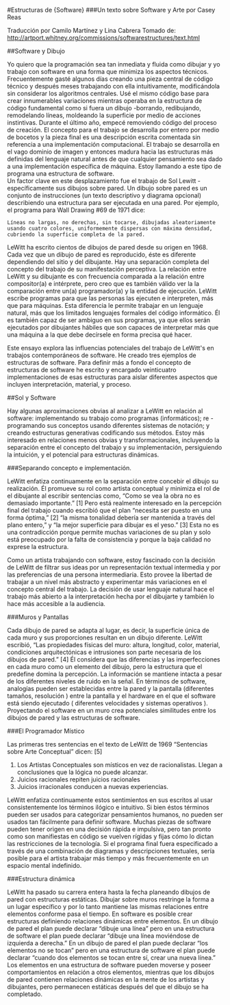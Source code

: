 
#Estructuras de {Software}
###Un texto sobre Software y Arte por Casey Reas 

Traducción por Camilo Martínez y Lina Cabrera
Tomado de: http://artport.whitney.org/commissions/softwarestructures/text.html

##Software y Dibujo

Yo quiero que la programación sea tan inmediata y fluida como dibujar y yo trabajo con software en una forma que minimiza los aspectos técnicos. Frecuentemente gasté algunos días creando una pieza central de código técnico y después meses trabajando con ella intuitivamente, modificándola sin considerar los algoritmos centrales. Usé el mismo código base para crear innumerables variaciones mientras operaba en la estructura de código fundamental como si fuera un dibujo -borrando, redibujando, remodelando líneas, moldeando la superficie por medio de acciones instintivas. Durante el último año, empecé removiendo código del proceso de creación. El concepto para el trabajo se desarrolla por entero por medio de bocetos y la pieza final es una descripción escrita comentada sin referencia a una implementación computacional. El trabajo se desarrolla en el vago dominio de imagen y entonces madura hacia las estructuras más definidas del lenguaje natural antes de que cualquier pensamiento sea dado a una implementación específica de máquina. Estoy llamando a este tipo de programa una estructura de software.  
Un factor clave en este desplazamiento fue el trabajo de Sol Lewitt - específicamente sus dibujos sobre pared. Un dibujo sobre pared es un conjunto de instrucciones (un texto descriptivo y diagrama opcional) describiendo una estructura  para ser ejecutada en una pared. Por ejemplo, el programa para Wall Drawing #69 de 1971 dice:

    Líneas no largas, no derechas, sin tocarse, dibujadas aleatoriamente usando cuatro colores, uniformemente dispersas con máxima densidad, cubriendo la superficie completa de la pared.

LeWitt ha escrito cientos de dibujos de pared desde su origen en 1968. Cada vez que un dibujo de pared es reproducido, éste es diferente dependiendo del sitio y del dibujante. Hay una separación completa del concepto del trabajo de su manifestación perceptiva. La relación entre LeWitt y su dibujante es con frecuencia comparada a la relación entre compositor(a) e intérprete, pero creo que es también válido ver la la comparación entre un(a) programador(a) y la entidad de ejecución. LeWitt escribe programas para que las personas las ejecuten e interpreten, más que para máquinas. Esta diferencia le permite trabajar en un lenguaje natural, más que los limitados lenguajes formales del código informático. Él es también capaz de ser ambiguo en sus programas, ya que ellos serán ejecutados por dibujantes hábiles que son capaces de interpretar más que una máquina a la que debe decírsele en forma precisa qué hacer. 

Este ensayo explora las influencias potenciales del trabajo de LeWitt's en trabajos contemporáneos de software. He creado tres ejemplos de estructuras de software. Para definir más a fondo el concepto de estructuras de software he escrito y encargado veinticuatro implementaciones de esas estructuras para aislar diferentes aspectos que incluyen interpretación, material, y proceso.


##Sol y Software

Hay algunas aproximaciones obvias al analizar a LeWitt en relación al software: implementando su trabajo como programas (informáticos); re - programando sus conceptos usando diferentes sistemas de notación; y creando estructuras generativas codificando sus métodos.  Estoy más interesado en relaciones menos obvias y transformacionales, incluyendo la separación entre el concepto del trabajo y su implementación, persiguiendo la intuición, y el potencial para estructuras dinámicas. 



###Separando concepto e implementación.

LeWitt enfatiza continuamente en la separación entre concebir el dibujo su realización.  Él promueve su rol como artista conceptual y minimiza el rol de el dibujante al escribir sentencias como, “Como se vea la obra no es demasiado importante.” [1] Pero está realmente interesado en la percepción final del trabajo cuando escribió que el plan  “necesita ser puesto en una forma óptima,” [2] “la misma tonalidad debería ser mantenida a través del plano entero,” y “la mejor superficie para dibujar es el yeso.” [3] Esta no es una contradicción porque permite muchas variaciones de su plan y solo está preocupado por la falta de consistencia y porque la baja calidad no exprese la estructura. 

Como un artista trabajando con software, estoy fascinado con la decisión de LeWitt de filtrar sus ideas por un representación textual intermedia y por las preferencias de una persona intermediaria. Esto provee la libertad de trabajar a un nivel más abstracto y experimentar más variaciones en el concepto central del trabajo.  La decisión de usar lenguaje natural hace el trabajo más abierto a la interpretación hecha por el dibujarte y también lo hace más accesible a la audiencia.

###Muros y Pantallas

Cada dibujo de pared se adapta al lugar, es decir, la superficie única de cada muro y sus proporciones resultan en un dibujo diferente. LeWitt escribió, “Las propiedades físicas del muro: altura, longitud, color, material, condiciones arquitectónicas e intrusiones son parte necesaria de los dibujos de pared.” [4]  Él considera que las diferencias y las imperfecciones en cada muro como un elemento del dibujo, pero la estructura que el predefine domina la percepción.  La información se mantiene intacta a pesar de los diferentes niveles de ruido en la señal.  En términos de software, analogías pueden ser establecidas entre la pared y la pantalla (diferentes tamaños, resolución ) entre la pantalla y el hardware en el que el software está siendo ejecutado ( diferentes velocidades y sistemas operativos ).  Proyectando el software en un muro crea potenciales similitudes entre los dibujos de pared y las estructuras de software.  


###El Programador Místico

Las primeras tres sentencias en el texto de LeWitt de 1969 “Sentencias sobre Arte Conceptual” dicen: [5]

1. Los Artistas Conceptuales son místicos en vez de racionalistas.  Llegan a conclusiones que la lógica no puede alcanzar.
2. Juicios racionales repiten juicios racionales
3. Juicios irracionales conducen a nuevas experiencias.

LeWitt enfatiza continuamente estos sentimientos en sus escritos al usar consistentemente los términos ilógico e intuitivo.  Si bien éstos términos pueden ser usados para categorizar pensamientos humanos, no pueden ser usados tan fácilmente para definir software.  Muchas piezas de software pueden tener origen en  una decisión rápida e impulsiva, pero tan pronto como son manifiestas en código se vuelven rígidas y fijas cómo lo dictan las restricciones de la tecnología.  Si el programa final fuera especificado a través de una combinación de diagramas y descripciones textuales, sería posible para el artista trabajar más tiempo y más frecuentemente en un espacio mental indefinido.


###Estructura dinámica

LeWitt ha pasado su carrera entera hasta la fecha planeando dibujos de pared con estructuras estáticas. Dibujar sobre muros restringe la forma a un lugar específico y por lo tanto mantiene las mismas relaciones entre elementos conforme pasa el tiempo.  En software es posible crear estructuras definiendo relaciones dinámicas entre elementos. En un dibujo de pared el plan puede declarar “dibuje una línea” pero en una estructura de software el plan puede declarar “dibuje una línea moviéndose de izquierda a derecha.”  En un dibujo de pared el plan puede declarar “los elementos no se tocan” pero en una estructura de software el plan puede declarar “cuando dos elementos se tocan entre sí, crear una nueva línea.”  Los elementos en una estructura de software pueden moverse y poseer comportamientos en relación a otros elementos, mientras que los dibujos de pared contienen relaciones dinámicas en la mente de los artistas y dibujantes, pero permanecen estáticas después del que el dibujo se ha completado.
